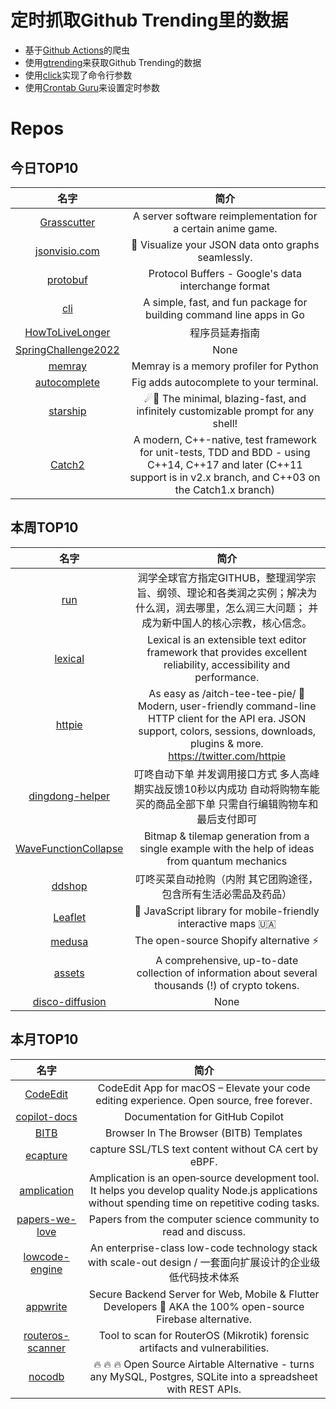 # 定时抓取Github Trending里的数据
* 基于[Github Actions](https://docs.github.com/en/actions)的爬虫
* 使用[gtrending](https://github.com/hedythedev/gtrending)来获取Github Trending的数据
* 使用[click](https://github.com/pallets/click)实现了命令行参数
* 使用[Crontab Guru](https://crontab.guru/)来设置定时参数

# Repos
## 今日TOP10 
<!-- START OF DAILY_TOP10_REPOS -->
| 名字 | 简介 |
| :----: | :----: |
| [Grasscutter](https://github.com/Grasscutters/Grasscutter) | A server software reimplementation for a certain anime game. |
| [jsonvisio.com](https://github.com/AykutSarac/jsonvisio.com) | 🧩 Visualize your JSON data onto graphs seamlessly. |
| [protobuf](https://github.com/protocolbuffers/protobuf) | Protocol Buffers - Google's data interchange format |
| [cli](https://github.com/urfave/cli) | A simple, fast, and fun package for building command line apps in Go |
| [HowToLiveLonger](https://github.com/geekan/HowToLiveLonger) | 程序员延寿指南 | A programmer's guide to live longer |
| [SpringChallenge2022](https://github.com/CodinGame/SpringChallenge2022) | None |
| [memray](https://github.com/bloomberg/memray) | Memray is a memory profiler for Python |
| [autocomplete](https://github.com/withfig/autocomplete) | Fig adds autocomplete to your terminal. |
| [starship](https://github.com/starship/starship) | ☄🌌️ The minimal, blazing-fast, and infinitely customizable prompt for any shell! |
| [Catch2](https://github.com/catchorg/Catch2) | A modern, C++-native, test framework for unit-tests, TDD and BDD - using C++14, C++17 and later (C++11 support is in v2.x branch, and C++03 on the Catch1.x branch) |
<!-- END OF DAILY_TOP10_REPOS -->

## 本周TOP10
<!-- START OF WEEKLY_TOP10_REPOS -->
| 名字 | 简介 |
| :----: | :----: |
| [run](https://github.com/The-Run-Philosophy-Organization/run) | 润学全球官方指定GITHUB，整理润学宗旨、纲领、理论和各类润之实例；解决为什么润，润去哪里，怎么润三大问题； 并成为新中国人的核心宗教，核心信念。 |
| [lexical](https://github.com/facebook/lexical) | Lexical is an extensible text editor framework that provides excellent reliability, accessibility and performance. |
| [httpie](https://github.com/httpie/httpie) | As easy as /aitch-tee-tee-pie/ 🥧 Modern, user-friendly command-line HTTP client for the API era. JSON support, colors, sessions, downloads, plugins & more. https://twitter.com/httpie |
| [dingdong-helper](https://github.com/JannsenYang/dingdong-helper) | 叮咚自动下单 并发调用接口方式 多人高峰期实战反馈10秒以内成功 自动将购物车能买的商品全部下单 只需自行编辑购物车和最后支付即可 |
| [WaveFunctionCollapse](https://github.com/mxgmn/WaveFunctionCollapse) | Bitmap & tilemap generation from a single example with the help of ideas from quantum mechanics |
| [ddshop](https://github.com/zc2638/ddshop) | 叮咚买菜自动抢购（内附 其它团购途径，包含所有生活必需品及药品） |
| [Leaflet](https://github.com/Leaflet/Leaflet) | 🍃 JavaScript library for mobile-friendly interactive maps 🇺🇦 |
| [medusa](https://github.com/medusajs/medusa) | The open-source Shopify alternative ⚡️ |
| [assets](https://github.com/trustwallet/assets) | A comprehensive, up-to-date collection of information about several thousands (!) of crypto tokens. |
| [disco-diffusion](https://github.com/alembics/disco-diffusion) | None |
<!-- END OF WEEKLY_TOP10_REPOS -->

## 本月TOP10
<!-- START OF MONTHLY_TOP10_REPOS -->
| 名字 | 简介 |
| :----: | :----: |
| [CodeEdit](https://github.com/CodeEditApp/CodeEdit) | CodeEdit App for macOS – Elevate your code editing experience. Open source, free forever. |
| [copilot-docs](https://github.com/github/copilot-docs) | Documentation for GitHub Copilot |
| [BITB](https://github.com/mrd0x/BITB) | Browser In The Browser (BITB) Templates |
| [ecapture](https://github.com/ehids/ecapture) | capture SSL/TLS text content without CA cert by eBPF. |
| [amplication](https://github.com/amplication/amplication) | Amplication is an open‑source development tool. It helps you develop quality Node.js applications without spending time on repetitive coding tasks. |
| [papers-we-love](https://github.com/papers-we-love/papers-we-love) | Papers from the computer science community to read and discuss. |
| [lowcode-engine](https://github.com/alibaba/lowcode-engine) | An enterprise-class low-code technology stack with scale-out design / 一套面向扩展设计的企业级低代码技术体系 |
| [appwrite](https://github.com/appwrite/appwrite) | Secure Backend Server for Web, Mobile & Flutter Developers 🚀 AKA the 100% open-source Firebase alternative. |
| [routeros-scanner](https://github.com/microsoft/routeros-scanner) | Tool to scan for RouterOS (Mikrotik) forensic artifacts and vulnerabilities. |
| [nocodb](https://github.com/nocodb/nocodb) | 🔥 🔥 🔥 Open Source Airtable Alternative - turns any MySQL, Postgres, SQLite into a spreadsheet with REST APIs. |
<!-- END OF MONTHLY_TOP10_REPOS -->
